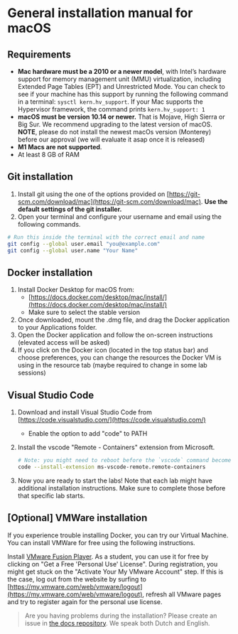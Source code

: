 # General installation manual for macOS

## Requirements

* **Mac hardware must be a 2010 or a newer model**, with Intel’s hardware support for memory management unit (MMU) virtualization, including Extended Page Tables (EPT) and Unrestricted Mode. You can check to see if your machine has this support by running the following command in a terminal: `sysctl kern.hv_support`. If your Mac supports the Hypervisor framework, the command prints `kern.hv_support: 1`
* **macOS must be version 10.14 or newer.** That is Mojave, High Sierra or Big Sur. We recommend upgrading to the latest version of macOS. **NOTE**, please do not install the newest macOs version (Monterey) before our approval (we will evaluate it asap once it is released)
* **M1 Macs are not supported**.
* At least 8 GB of RAM

## Git installation

1. Install git using the one of the options provided on [https://git-scm.com/download/mac](https://git-scm.com/download/mac). **Use the default settings of the git installer.**
2. Open your terminal and configure your username and email using the following commands.

```bash
# Run this inside the terminal with the correct email and name
git config --global user.email "you@example.com"
git config --global user.name "Your Name"
```

## Docker installation

1. Install Docker Desktop for macOS from:
   * [https://docs.docker.com/desktop/mac/install/](https://docs.docker.com/desktop/mac/install/)
   * Make sure to select the stable version
1. Once downloaded, mount the .dmg file, and drag the Docker application to your Applications folder.
1. Open the Docker application and follow the on-screen instructions (elevated access will be asked)
1. If you click on the Docker icon (located in the top status bar) and choose preferences, you can change the resources the Docker VM is using in the resource tab (maybe required to change in some lab sessions)

## Visual Studio Code

1. Download and install Visual Studio Code from [https://code.visualstudio.com/](https://code.visualstudio.com/)
   * Enable the option to add "code" to PATH
1. Install the vscode "Remote - Containers" extension from Microsoft.

   ```bash
   # Note: you might need to reboot before the `vscode` command becomes available.
   code --install-extension ms-vscode-remote.remote-containers
   ```

1. Now you are ready to start the labs! Note that each lab might have additional installation instructions. Make sure to complete those before that specific lab starts.

## [Optional] VMWare installation

If you experience trouble installing Docker, you can try our Virtual Machine. You can install VMWare for free using the following instructions.

Install [VMware Fusion Player](https://www.vmware.com/be/products/fusion.html). As a student, you can use it for free by clicking on "Get a Free 'Personal Use' License". During registration, you might get stuck on the "Activate Your My VMware Account" step. If this is the case, log out from the website by surfing to [https://my.vmware.com/web/vmware/logout](https://my.vmware.com/web/vmware/logout), refresh all VMware pages and try to register again for the personal use license.

> Are you having problems during the installation? Please create an issue in [the docs repository](https://github.com/IBCNServices/lab-kappa-docs/issues). We speak both Dutch and English.
